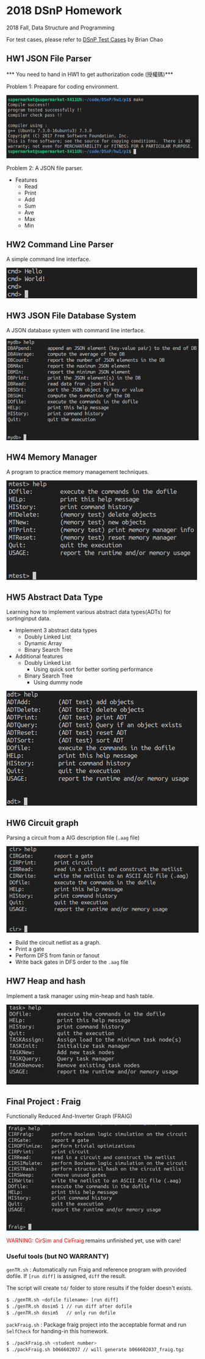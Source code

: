 # 2018 DSnP Homework

2018 Fall, Data Structure and Programming  

For test cases, please refer to [DSnP Test Cases](https://github.com/Mckinsey666/dsnp_test_cases) by Brian Chao

## HW1 JSON File Parser

*** You need to hand in HW1 to get authorization code (授權碼)***  

Problem 1:
  Preapare for coding environment.

![Homework 1-P1](./hw1/p1/p1.png)

Problem 2:
  A JSON file parser.

* Features
    * Read
    * Print
    * Add
    * Sum
    * Ave
    * Max
    * Min

## HW2 Command Line Parser

A simple command line interface.  

![Homework 2](./hw2/Homework_2.png)


## HW3 JSON File Database System 

A JSON database system with command line interface.  

![Homework 3](./hw3/Homework_3.png)


## HW4 Memory Manager

A program to practice memory management techniques.  

![Homework 4](./hw4/Homework_4.png)

## HW5 Abstract Data Type

Learning how to implement various abstract data types(ADTs) for sortinginput data.  

* Implement 3 abstract data types
  * Doubly Linked List 
  * Dynamic Array
  * Binary Search Tree
* Additional features
  * Doubly Linked List  
    * Using quick sort for better sorting performance
  * Binary Search Tree
    * Using dummy node 

![Homework 5](./hw5/Homework_5.png)

## HW6 Circuit graph

Parsing a circuit from a AIG description file (`.aag` file) 

![Homework 6](./hw6/Homework_6.png)

- Build the circuit netlist as a graph.
- Print a gate
- Perform DFS from fanin or fanout
- Write back gates in DFS order to the `.aag` file 

## HW7 Heap and hash

Implement a task manager using min-heap and hash table.

![Homework 7](./hw7/Homework_7.png)

## Final Project : Fraig

Functionally Reduced And-Inverter Graph (FRAIG)  

![Fraig](./fraig/Fraig.png)

<font color=red>WARNING: CirSim and CirFraig</font> remains unfinished yet, use with care!

### Useful tools (but NO WARRANTY)
`genTR.sh` : Automatically run Fraig and reference program with provided dofile.
If `[run diff]` is assigned, `diff` the result.

The script will create `td/` folder to store results if the folder doesn't exists.

```bash
$ ./genTR.sh <dofile filename> [run diff]
$ ./genTR.sh dosim5 1 // run diff after dofile
$ ./genTR.sh dosim5   // only run dofile
```
`packFraig.sh` : Package fraig project into the acceptable format and run `SelfCheck` for handing-in this homework.

```bash
$ ./packFraig.sh <student number>
$ ./packFraig.sh b066602037 // will generate b066602037_fraig.tgz
```
